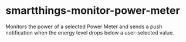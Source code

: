 # smartthings-monitor-power-meter
Monitors the power of a selected Power Meter and sends a push notification when the energy level drops below a user-selected value.
